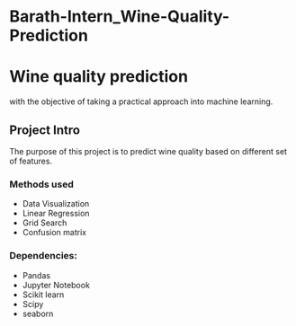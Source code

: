 # Barath-Intern_Wine-Quality-Prediction

# Wine quality prediction
  with the objective of taking a practical approach into machine learning.


## Project Intro
The purpose of this project is to predict wine quality based on different set of features. 

### Methods used
* Data Visualization
* Linear Regression
* Grid Search
* Confusion matrix

### Dependencies:
* Pandas
* Jupyter Notebook
* Scikit learn
* Scipy
* seaborn
